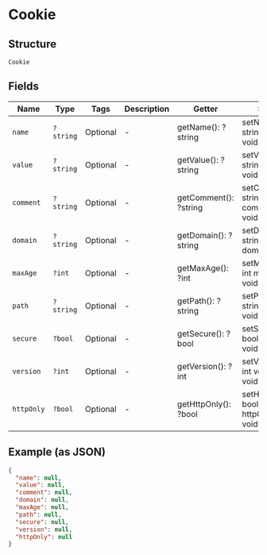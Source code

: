 
# Cookie

## Structure

`Cookie`

## Fields

| Name | Type | Tags | Description | Getter | Setter |
|  --- | --- | --- | --- | --- | --- |
| `name` | `?string` | Optional | - | getName(): ?string | setName(?string name): void |
| `value` | `?string` | Optional | - | getValue(): ?string | setValue(?string value): void |
| `comment` | `?string` | Optional | - | getComment(): ?string | setComment(?string comment): void |
| `domain` | `?string` | Optional | - | getDomain(): ?string | setDomain(?string domain): void |
| `maxAge` | `?int` | Optional | - | getMaxAge(): ?int | setMaxAge(?int maxAge): void |
| `path` | `?string` | Optional | - | getPath(): ?string | setPath(?string path): void |
| `secure` | `?bool` | Optional | - | getSecure(): ?bool | setSecure(?bool secure): void |
| `version` | `?int` | Optional | - | getVersion(): ?int | setVersion(?int version): void |
| `httpOnly` | `?bool` | Optional | - | getHttpOnly(): ?bool | setHttpOnly(?bool httpOnly): void |

## Example (as JSON)

```json
{
  "name": null,
  "value": null,
  "comment": null,
  "domain": null,
  "maxAge": null,
  "path": null,
  "secure": null,
  "version": null,
  "httpOnly": null
}
```

